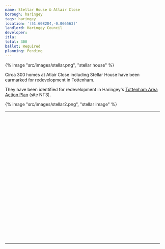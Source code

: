```yaml
---
name: Stellar House & Atlair Close 
borough: haringey
tags: haringey
location: '[51.608284,-0.066563]'
landlord: Haringey Council
developer:
itla:
total: 300
ballot: Required
planning: Pending
---
```

{% image "src/images/stellar.png", "stellar house" %}

Circa 300 homes at Atlair Close including Stellar House have been earmarked for redevelopment in Tottenham.

They have been identified for redevelopment in Haringey's [Tottenham Area Action Plan](https://www.haringey.gov.uk/sites/haringeygovuk/files/final_haringey_tottenham_aap_dtp_online.pdf) (site NT3). 

{% image "src/images/stellar2.png", "stellar image" %}

---

<!------------THE CODE BELOW RENDERS THE MAP - DO NOT EDIT! ---------------------------->

<div id="map" style="width: 100%; height: 400px;"></div>

<script>
  var map = L.map('map').setView({{ location }}, 13);
  L.tileLayer('https://tile.openstreetmap.org/{z}/{x}/{y}.png', {
  maxZoom: 19,
attribution: '&copy; <a href="http://www.openstreetmap.org/copyright">OpenStreetMap</a>'
}).addTo(map);
var circle = L.circle({{ location }}, {
    color: 'red',
    fillColor: '#f03',
    fillOpacity: 0.5,
    radius: 500
}).addTo(map);
</script>

---

